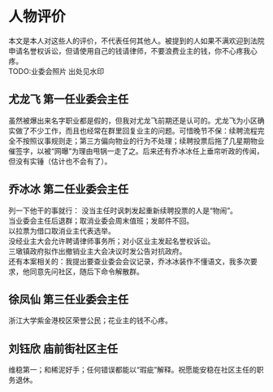 # 人物评价
本文是本人对这些人的评价，不代表任何其他人。被提到的人如果不满欢迎到法院申请名誉权诉讼，但请使用自己的钱请律师，不要浪费业主的钱，你不心疼我心疼。  
TODO:业委会照片 出处见水印
## 尤龙飞 第一任业委会主任
虽然被爆出来名字职业都是假的，但我对尤龙飞前期还是认可的。尤龙飞为小区确实做了不少工作，而且也经常在群里回复业主的问题。可惜晚节不保：续聘流程完全不按照议事规则走；第三方偏向物业的行为不处理；续聘投票后拖了几星期物业催签字，以被“网曝”为理由甩锅一走了之。后来还有乔冰冰任上垂帘听政的传闻，但没有实锤（估计也不会有了）。
## 乔冰冰 第二任业委会主任
列一下他干的事就行：
没当主任时讽刺发起重新续聘投票的人是“物闹”。  
当业委会主任后退群；取消业委会周末值班；发邮件不回。  
以拉票为借口取消业主代表选举。  
没经业主大会允许聘请律师事务所；对小区业主发起名誉权诉讼。  
三墩镇政府拟作出撤销业主大会决议时发公告对抗政府。  
还有本案相关的：我提出要查业委会会议记录，乔冰冰装作不懂语文，我多次要求，他同意先问社区，随后下命令解散群。
## 徐凤仙 第三任业委会主任
浙江大学紫金港校区荣誉公民；花业主的钱不心疼。
## 刘钰欣 庙前街社区主任
维稳第一；和稀泥好手；任何错误都能以“瑕疵”解释。祝愿能安稳在社区主任的职务退休。